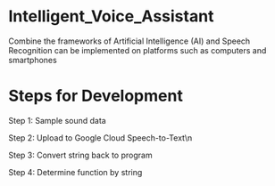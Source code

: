 # Intelligent_Voice_Assistant
Combine the frameworks of Artificial Intelligence (AI) and Speech Recognition can be implemented on platforms such as computers and smartphones
# Steps for Development
Step 1: Sample sound data

Step 2: Upload to Google Cloud Speech-to-Text\n

Step 3: Convert string back to program

Step 4: Determine function by string
